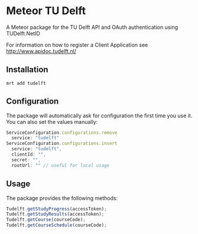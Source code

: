 Meteor TU Delft
==============

A Meteor package for the TU Delft API and OAuth authentication using TUDelft NetID

For information on how to register a Client Application see http://www.apidoc.tudelft.nl/

## Installation

```
mrt add tudelft
```

## Configuration

The package will automatically ask for configuration the first time you use it.
You can also set the values manually:

```javascript
ServiceConfiguration.configurations.remove
  service: "tudelft"
ServiceConfiguration.configurations.insert
  service: "tudelft",
  clientId: "",
  secret: "",
  rootUrl: "" // useful for local usage
```

## Usage

The package provides the following methods:

```javascript
Tudelft.getStudyProgress(accessToken);
Tudelft.getStudyResults(accessToken);
Tudelft.getCourse(courseCode);
Tudelft.getCourseSchedule(courseCode);
```